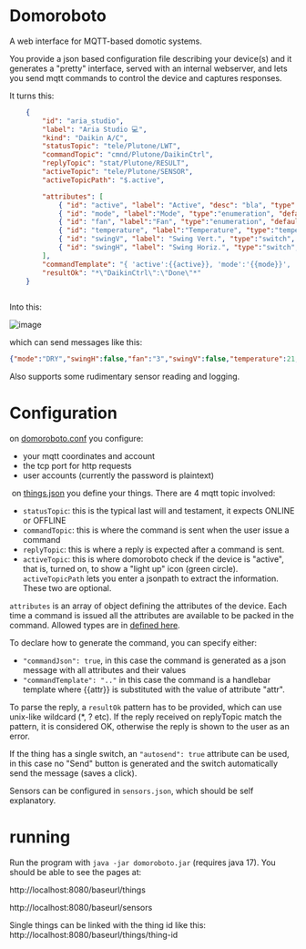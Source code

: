 # Domoroboto
A web interface for MQTT-based domotic systems.

You provide a json based configuration file describing your device(s) and it generates a "pretty" interface, served with an internal webserver, and lets you send mqtt commands to control the device and captures responses.

It turns this:

```json
	{
		"id": "aria_studio",
		"label": "Aria Studio 💻",
		"kind": "Daikin A/C",
		"statusTopic": "tele/Plutone/LWT",
		"commandTopic": "cmnd/Plutone/DaikinCtrl",
		"replyTopic": "stat/Plutone/RESULT",
		"activeTopic": "tele/Plutone/SENSOR",
		"activeTopicPath": "$.active",

		"attributes": [
			{ "id": "active", "label": "Active", "desc": "bla", "type":"switch", "defaultValue":false },
			{ "id": "mode", "label":"Mode", "type":"enumeration", "defaultValue":"COOL", "possibleValues": ["FAN", "COOL", "HEAT", "DRY", "AUTO"] },
			{ "id": "fan", "label":"Fan", "type":"enumeration", "defaultValue":"1", "possibleValues": ["1", "2", "3", "4", "5", "NIGHT", "AUTO"] },
			{ "id": "temperature", "label":"Temperature", "type":"temperature", "defaultValue":21, "minValue": 18, "maxValue":30  },
			{ "id": "swingV", "label": "Swing Vert.", "type":"switch", "defaultValue": false },
			{ "id": "swingH", "label": "Swing Horiz.", "type":"switch", "defaultValue": false }
		],
		"commandTemplate": "{ 'active':{{active}}, 'mode':'{{mode}}', 'fan':'{{fan}}', 'temperature':{{temperature}}, 'swingH':false, 'swingV':false }",
		"resultOk": "*\"DaikinCtrl\":\"Done\"*"
	}
	
```
Into this:

![image](https://user-images.githubusercontent.com/2278103/195146528-cbbdd9e2-0c67-41e9-91e0-6414a3fd4133.png)

which can send messages like this:

```json
{"mode":"DRY","swingH":false,"fan":"3","swingV":false,"temperature":21,"active":false}
```

Also supports some rudimentary sensor reading and logging.

# Configuration

on [domoroboto.conf](blob/main/domoroboto.conf) you configure:
- your mqtt coordinates and account
- the tcp port for http requests
- user accounts (currently the password is plaintext)

​
on [things.json](things.json) you define your things. There are 4 mqtt topic involved:

- `statusTopic`: this is the typical last will and testament, it expects ONLINE or OFFLINE
- `commandTopic`: this is where the command is sent when the user issue a command
- `replyTopic`: this is where a reply is expected after a command is sent.
- `activeTopic`: this is where domoroboto check if the device is "active", that is, turned on, to show a "light up" icon (green circle). `activeTopicPath` lets you enter a jsonpath to extract the information. These two are optional.

`attributes` is an array of object defining the attributes of the device. Each time a command is issued all the attributes are available to be packed in the command. Allowed types are in [defined here](src/main/java/com/github/msx80/domoroboto/model/Type.java).

To declare how to generate the command, you can specify either:
- `"commandJson": true`, in this case the command is generated as a json message with all attributes and their values
- `"commandTemplate": ".."` in this case the command is a handlebar template where {{attr}} is substituted with the value of attribute "attr".

To parse the reply, a `resultOk` pattern has to be provided, which can use unix-like wildcard (*, ? etc). If the reply received on replyTopic match the pattern, it is considered OK, otherwise the reply is shown to the user as an error.

If the thing has a single switch, an `"autosend": true` attribute can be used, in this case no "Send" button is generated and the switch automatically send the message (saves a click).

Sensors can be configured in `sensors.json`, which should be self explanatory.

# running

Run the program with `java -jar domoroboto.jar` (requires java 17). You should be able to see the pages at:

http://localhost:8080/baseurl/things

http://localhost:8080/baseurl/sensors

Single things can be linked with the thing id like this: http://localhost:8080/baseurl/things/thing-id

